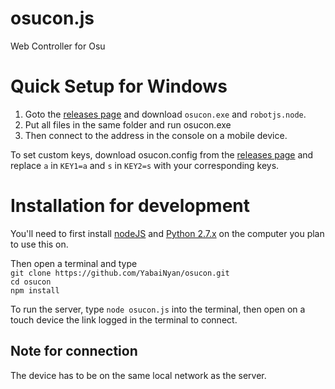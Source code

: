 # osucon.js
Web Controller for Osu

# Quick Setup for Windows
1) Goto the [releases page](https://github.com/YabaiNyan/Osucon/releases/latest "Click here to goto the releases page") and download `osucon.exe` and `robotjs.node`.
2) Put all files in the same folder and run osucon.exe
3) Then connect to the address in the console on a mobile device.

To set custom keys, download osucon.config from the [releases page](https://github.com/YabaiNyan/Osucon/releases/latest "Click here to goto the releases page") and replace `a` in `KEY1=a` and `s` in `KEY2=s` with your corresponding keys.

# Installation for development
You'll need to first install [nodeJS](https://nodejs.org/en/download/ "Click here to goto the nodeJS download page") and [Python 2.7.x](https://www.python.org/downloads/release/python-2715/ "Click here to goto the Python download page") on the computer you plan to use this on.</br>

Then open a terminal and type</br> 
```git clone https://github.com/YabaiNyan/osucon.git```</br>
```cd osucon```</br>
```npm install```</br>

To run the server, type ```node osucon.js``` into the terminal, then open on a touch device the link logged in the terminal to connect.</br>

## Note for connection
The device has to be on the same local network as the server.
